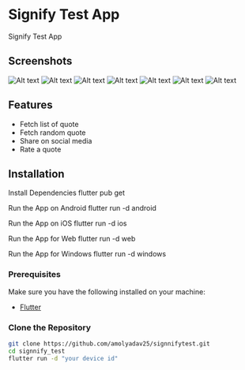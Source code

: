 
# Signify Test App
Signify Test App
## Screenshots

![Alt text](screenshot/windows_share.png)
![Alt text](screenshot/windows.png)
![Alt text](screenshot/home_dark.jpeg)
![Alt text](screenshot/home_light_web.png)
![Alt text](screenshot/home_light.jpeg)
![Alt text](screenshot/splash_light.jpeg)
![Alt text](screenshot/splash_web_light.png)


## Features

- Fetch list of quote
- Fetch random quote
- Share on social media
- Rate a quote

## Installation

Install Dependencies
flutter pub get 

Run the App on Android
flutter run -d android

Run the App on iOS
flutter run -d ios

Run the App for Web
flutter run -d web

Run the App for Windows
flutter run -d windows
### Prerequisites

Make sure you have the following installed on your machine:

- [Flutter](https://flutter.dev/docs/get-started/install)

### Clone the Repository

```bash
git clone https://github.com/amolyadav25/signnifytest.git
cd signnify_test 
flutter run -d "your device id"


